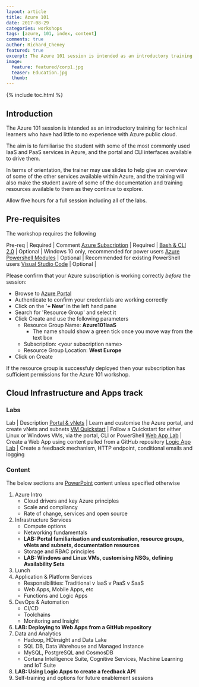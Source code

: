 ```yaml
---
layout: article
title: Azure 101
date: 2017-08-29
categories: workshops
tags: [azure, 101, index, content]
comments: true
author: Richard_Cheney
featured: true
excerpt: The Azure 101 session is intended as an introductory training for technical learners who have had little to no experience with Azure public cloud.
image:
  feature: featured/corp1.jpg
  teaser: Education.jpg
  thumb: 
---
```

{% include toc.html %}

## Introduction

The Azure 101 session is intended as an introductory training for technical learners who have had little to no experience with Azure public cloud.

The aim is to familiarise the student with some of the most commonly used IaaS and PaaS services in Azure, and the portal and CLI interfaces available to drive them.

In terms of orientation, the trainer may use slides to help give an overview of some of the other services available within Azure, and the training will also make the student aware of some of the documentation and training resources available to them as they continue to explore.

Allow five hours for a full session including all of the labs.

## Pre-requisites

The workshop requires the following

Pre-req | Required | Comment
<a href="/guides/subscription" target="_blank">Azure Subscription</a> | Required |
<a href="/guides/wsl" target="_blank">Bash & CLI 2.0</a> | Optional | Windows 10 only, recommended for power users
<a href="/guides/powershell" target="_blank">Azure Powershell Modules</a> | Optional | Recommended for existing PowerShell users
<a href="/guides/vscode" target="_blank">Visual Studio Code</a> | Optional |

Please confirm that your Azure subscription is working correctly _before_ the session:

* Browse to [Azure Portal](http://portal.azure.com)
* Authenticate to confirm your credentials are working correctly
* Click on the '**+ New**' in the left hand pane
* Search for 'Resource Group' and select it
* Click Create and use the following parameters
    * Resource Group Name: **Azure101IaaS**
        * The name should show a green tick once you move way from the text box
    * Subscription: \<your subscription name>
    * Resource Group Location: **West Europe**
* Click on Create

If the resource group is successfuly deployed then your subscription has sufficient permissions for the Azure 101 workshop.

## Cloud Infrastructure and Apps track

### Labs

Lab | Description
<a href="/labs/portal/" target="_blank">Portal & vNets</a> | Learn and customise the Azure portal, and create vNets and subnets
<a href="/labs/vmquickstart" target="_blank">VM Quickstart</a> | Follow a Quickstart for either Linux or Windows VMs, via the portal, CLI or PowerShell
<a href="/labs/webapps" target="_blank">Web App Lab</a> | Create a Web App using content pulled from a GitHub repository
<a href="/labs/logicapps" target="_blank">Logic App Lab</a> | Create a feedback mechanism, HTTP endpoint, conditional emails and logging

### Content

The below sections are [PowerPoint](/workshops/azure101/azure101InfraAndAppsPresenterDeck.pptx) content unless specified otherwise

1. Azure Intro
    * Cloud drivers and key Azure principles
    * Scale and compliancy
    * Rate of change, services and open source
2. Infrastructure Services
    * Compute options
    * Networking fundamentals
    * **LAB: Portal familiarisation and customisation, resource groups, vNets and subnets, documentation resources**
    * Storage and RBAC principles
    * **LAB: Windows and Linux VMs, customising NSGs, defining Availability Sets**
3. Lunch
4. Application & Platform Services
    * Responsibilities: Traditional v IaaS v PaaS v SaaS
    * Web Apps, Mobile Apps, etc
    * Functions and Logic Apps
5. DevOps & Automation
    * CI/CD
    * Toolchains
    * Monitoring and Insight
6. **LAB: Deploying to Web Apps from a GitHub repository**
7. Data and Analytics
    * Hadoop, HDinsight and Data Lake
    * SQL DB, Data Warehouse and Managed Instance
    * MySQL, PostgreSQL and CosmosDB
    * Cortana Intelligence Suite, Cognitive Services, Machine Learning and IoT Suite
8. **LAB: Using Logic Apps to create a feedback API**
9. Self-training and options for future enablement sessions